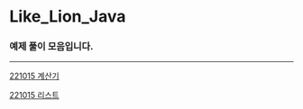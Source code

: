 # Like_Lion_Java

### 예제 풀이 모음입니다.

---


[221015 계산기](https://github.com/sangho527/Like_Lion_Java/tree/main/src/Lion221005/Calculator1)

[221015 리스트](https://github.com/sangho527/Like_Lion_Java/tree/main/src/Lion221005/collection)
